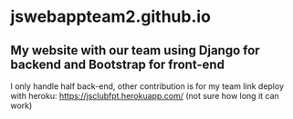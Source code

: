 # jswebappteam2.github.io

## My website with our team using Django for backend and Bootstrap for front-end

I only handle half back-end, other contribution is for my team
link deploy with heroku: https://jsclubfpt.herokuapp.com/ (not sure how long it can work)
